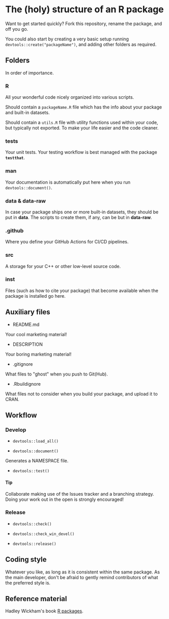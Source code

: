 # The (holy) structure of an R package

Want to get started quickly? Fork this repository, rename the package, and off you go.

You could also start by creating a very basic setup running `devtools::create("packageName")`, and adding other folders as required.

## Folders 

In order of importance.

### R

All your wonderful code nicely organized into various scripts.

Should contain a `packageName.R` file which has the info about your package and built-in datasets.

Should contain a `utils.R` file with utility functions used within your code, but typically not exported. To make your life easier and the code cleaner.

### tests

Your unit tests. Your testing workflow is best managed with the package **`testthat`**. 

### man

Your documentation is automatically put here when you run `devtools::document()`.

### data & data-raw

In case your package ships one or more built-in datasets, they should be put in **data**. The scripts to create them, if any, can be but in **data-raw**.

### .github

Where you define your GitHub Actions for CI/CD pipelines.

### src

A storage for your C++ or other low-level source code.

### inst

Files (such as how to cite your package) that become available when the package is installed go here.

## Auxiliary files 

- README.md

Your cool marketing material!

<!-- badges: start -->
<!--
[![CRAN](https://www.r-pkg.org/badges/version/packageName)](https://cran.r-project.org/package=packageName)
[![Downloads](https://cranlogs.r-pkg.org/badges/last-day/packageName?color=ff69b4)](https://www.r-pkg.org/pkg/packageName)
[![Downloads](https://cranlogs.r-pkg.org/badges/packageName?color=ff69b4)](https://www.r-pkg.org/pkg/packageName)
[![Downloads](https://cranlogs.r-pkg.org/badges/grand-total/packageName?color=ff69b4)](https://www.r-pkg.org/pkg/packageName)
-->
<!-- badges: end -->

- DESCRIPTION

Your boring marketing material!

- .gitignore

What files to "ghost" when you push to Git(Hub).

- .Rbuildignore

What files not to consider when you build your package, and upload it to CRAN.

## Workflow

### Develop

- `devtools::load_all()`

- `devtools::document()`

Generates a NAMESPACE file.

- `devtools::test()`

#### Tip

Collaborate making use of the Issues tracker and a branching strategy. Doing your work out in the open is strongly encouraged!

### Release

- `devtools::check()`

- `devtools::check_win_devel()`

- `devtools::release()`

## Coding style

Whatever you like, as long as it is consistent within the same package. As the main developer, don't be afraid to gently remind contributors of what the preferred style is.

## Reference material

Hadley Wickham's book [R packages](https://r-pkgs.org/).
